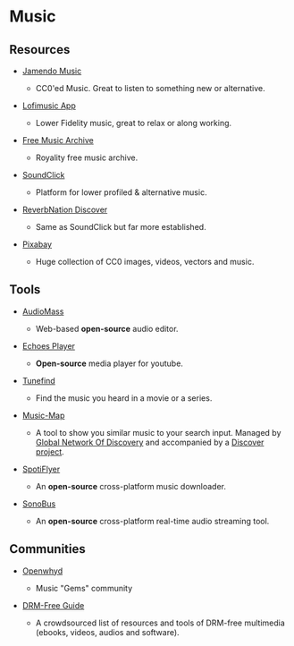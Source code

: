 # Music

## Resources

* [Jamendo Music](https://www.jamendo.com)
  
  * CC0'ed Music. Great to listen to something new or alternative.

* [Lofimusic App](https://lofimusic.app)
  
  * Lower Fidelity music, great to relax or along working.

* [Free Music Archive](https://freemusicarchive.org)
  
  * Royality free music archive.

* [SoundClick](https://www.soundclick.com)
  
  * Platform for lower profiled & alternative music.

* [ReverbNation Discover](https://www.reverbnation.com/main/discover?genre=metal)
  
  * Same as SoundClick but far more established.

* [Pixabay](https://pixabay.com)
  
  - Huge collection of CC0 images, videos, vectors and music.

## Tools

* [AudioMass](https://audiomass.co)
  
  * Web-based **open-source** audio editor.

* [Echoes Player](https://echoesplayer.com)
  
  * **Open-source** media player for youtube.

* [Tunefind](https://www.tunefind.com)
  
  * Find the music you heard in a movie or a series.

* [Music-Map](https://www.music-map.com)
  
  - A tool to show you similar music to your search input. Managed by [Global Network Of Discovery](https://www.gnod.com) and accompanied by a [Discover project](https://www.gnoosic.com).

* [SpotiFlyer](https://github.com/Shabinder/SpotiFlyer)
  
  * An **open-source** cross-platform music downloader.

* [SonoBus](https://github.com/sonosaurus/sonobus)
  
  * An **open-source** cross-platform real-time audio streaming tool.

## Communities

* [Openwhyd](https://openwhyd.org/)
  
  * Music "Gems" community

* [DRM-Free Guide](https://www.defectivebydesign.org/guide)
  
  * A crowdsourced list of resources and tools of DRM-free multimedia (ebooks, videos, audios and software).
